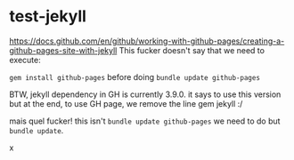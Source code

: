 # test-jekyll


https://docs.github.com/en/github/working-with-github-pages/creating-a-github-pages-site-with-jekyll
This fucker doesn't say that we need to execute:

`gem install github-pages`
before doing
`bundle update github-pages`

BTW, jekyll dependency in GH is currently 3.9.0. it says to use this version but at the end, to use GH page, we remove the line gem jekyll :/



mais quel fucker!
this isn't `bundle update github-pages` we need to do but `bundle update`.


x

